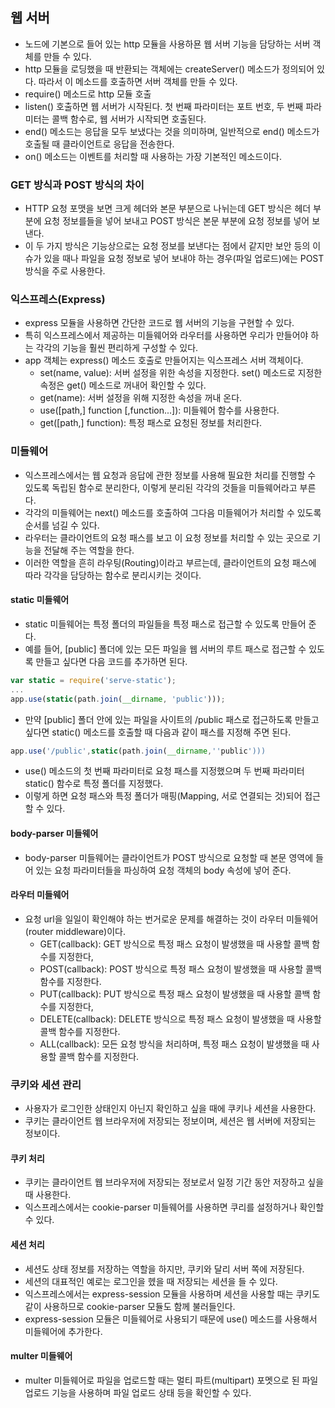 ## 웹 서버
- 노드에 기본으로 들어 있는 http 모듈을 사용하묜 웹 서버 기능을 담당하는 서버 객체를 만들 수 있다.
- http 모듈을 로딩했을 때 반환되는 객체에는 createServer() 메소드가 정의되어 있다. 따라서 이 메소드를 호출하면 서버 객체를 만들 수 있다.
- require() 메소드로 http 모듈 호출
- listen() 호출하면 웹 서버가 시작된다. 첫 번째 파라미터는 포트 번호, 두 번째 파라미터는 콜백 함수로, 웹 서버가 시작되면 호출된다.
- end() 메소드는 응답을 모두 보냈다는 것을 의미하며, 일반적으로 end() 메소드가 호출될 때 클라이언트로 응답을 전송한다.
- on() 메소드는 이벤트를 처리할 때 사용하는 가장 기본적인 메소드이다.

### GET 방식과 POST 방식의 차이
- HTTP 요청 포맷을 보면 크게 헤더와 본문 부분으로 나뉘는데 GET 방식은 헤더 부분에 요청 정보를들을 넣어 보내고 POST 방식은 본문 부분에 요청 정보를 넣어 보낸다.
- 이 두 가지 방식은 기능상으로는 요청 정보를 보낸다는 점에서 같지만 보안 등의 이슈가 있을 때나 파일을 요청 정보로 넣어 보내야 하는 경우(파일 업로드)에는 POST 방식을 주로 사용한다.

### 익스프레스(Express)
- express 모듈을 사용하면 간단한 코드로 웹 서버의 기능을 구현할 수 있다.
- 특히 익스프레스에서 제공하는 미들웨어와 라우터를 사용하면 우리가 만들어야 하는 각각의 기능을 훨씬 편리하게 구성할 수 있다.
- app 객체는 express() 메소드 호출로 만들어지는 익스프레스 서버 객체이다.
  - set(name, value): 서버 설정을 위한 속성을 지정한다. set() 메소드로 지정한 속정은 get() 메소드로 꺼내어 확인할 수 있다.
  - get(name): 서버 설정을 위해 지정한 속성을 꺼내 온다.
  - use([path,] function [,function...]): 미들웨어 함수를 사용한다.
  - get([path,] function): 특정 패스로 요청된 정보를 처리한다.

### 미들웨어
- 익스프레스에서는 웹 요청과 응답에 관한 정보를 사용해 필요한 처리를 진행할 수 있도록 독립된 함수로 분리한다, 이렇게 분리된 각각의 것들을 미들웨어라고 부른다.
- 각각의 미들웨어는 next() 메소드를 호출하여 그다음 미들웨어가 처리할 수 있도록 순서를 넘길 수 있다.
- 라우터는 클라이언트의 요청 패스를 보고 이 요청 정보를 처리할 수 있는 곳으로 기능을 전달해 주는 역할을 한다.
- 이러한 역할을 흔히 라우팅(Routing)이라고 부르는데, 클라이언트의 요청 패스에 따라 각각을 담당하는 함수로 분리시키는 것이다.

#### static 미들웨어
- static 미들웨어는 특정 폴더의 파일들을 특정 패스로 접근할 수 있도록 만들어 준다.
- 예를 들어, [public] 폴더에 있는 모든 파일을 웹 서버의 루트 패스로 접근할 수 있도록 만들고 싶다면 다음 코드를 추가하면 된다.
```js
var static = require('serve-static');
...
app.use(static(path.join(__dirname, 'public')));
```
- 만약 [public] 폴더 안에 있는 파일을 사이트의 /public 패스로 접근하도록 만들고 싶다면 static() 메소드를 호출할 때 다음과 같이 패스를 지정해 주면 된다.
```js
app.use('/public',static(path.join(__dirname,''public')))
```
- use() 메소드의 첫 번째 파라미터로 요청 패스를 지정했으며 두 번째 파라미터 static() 함수로 특정 폴더를 지정했다. 
- 이렇게 하면 요청 패스와 특정 폴더가 매핑(Mapping, 서로 연결되는 것)되어 접근할 수 있다.

#### body-parser 미들웨어
- body-parser 미들웨어는 클라이언트가 POST 방식으로 요청할 때 본문 영역에 들어 있는 요청 파라미터들을 파싱하여 요청 객체의 body 속성에 넣어 준다.

#### 라우터 미들웨어
- 요청 url을 일일이 확인해야 하는 번거로운 문제를 해결하는 것이 라우터 미들웨어(router middleware)이다.
  - GET(callback): GET 방식으로 특정 패스 요청이 발생했을 때 사용할 콜백 함수를 지정한다,
  - POST(callback): POST 방식으로 특정 패스 요청이 발생했을 때 사용할 콜백 함수를 지정한다.
  - PUT(callback): PUT 방식으로 특정 패스 요청이 발생했을 때 사용할 콜백 함수를 지정한다,
  - DELETE(callback): DELETE 방식으로 특정 패스 요청이 발생했을 때 사용할 콜백 함수를 지정한다. 
  - ALL(callback): 모든 요청 방식을 처리하며, 특정 패스 요청이 발생했을 때 사용할 콜백 함수를 지정한다.

### 쿠키와 세션 관리
- 사용자가 로그인한 상태인지 아닌지 확인하고 싶을 때에 쿠키나 세션을 사용한다.
- 쿠키는 클라이언트 웹 브라우저에 저장되는 정보이며, 세션은 웹 서버에 저장되는 정보이다.

#### 쿠키 처리
- 쿠키는 클라이언트 웹 브라우저에 저장되는 정보로서 일정 기간 동안 저장하고 싶을 때 사용한다.
- 익스프레스에서는 cookie-parser 미들웨어를 사용하면 쿠리를 설정하거나 확인할 수 있다.

#### 세션 처리
- 세션도 상태 정보를 저장하는 역할을 하지만, 쿠키와 달리 서버 쪽에 저장된다. 
- 세션의 대표적인 예로는 로그인을 헸을 때 저장되는 세션을 들 수 있다.
- 익스프레스에서는 express-session 모듈을 사용하며 세션을 사용할 때는 쿠키도 같이 사용하므로 cookie-parser 모듈도 함께 불러들인다.
- express-session 모듈은 미들웨어로 사용되기 때문에 use() 메소드를 사용해서 미들웨어에 추가한다.

#### multer 미들웨어
- multer 미들웨어로 파일을 업로드할 때는 멀티 파트(multipart) 포멧으로 된 파일 업로드 기능을 사용하며 파일 업로드 상태 등을 확인할 수 있다.
